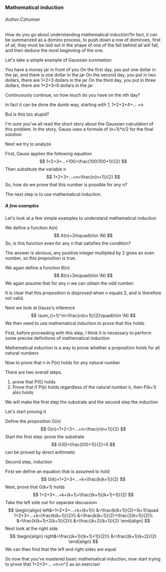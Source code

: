 ### Mathematical induction

###### Auther:Czhuman

How do you go about understanding mathematical induction?In fact, it can be summarized as a domino process, to push down a row of dominoes, first of all, they must be laid out in the shape of one of the fall behind all will fall, and then deduce the most beginning of the one.

Let's take a simple example of Gaussian summation:

You have a money jar in front of you
On the first day, you put one dollar in the jar, and there is one dollar in the jar
On the second day, you put in two dollars, there are 1+2=3 dollars in the jar
On the third day, you put in three dollars, there are 1+2+3=6 dollars in the jar

Continuously continue, so how much do you have on the nth day?

In fact it can be done the dumb way, starting with 1, 1+2+3+4+... +n

But is this too stupid?

I'm sure you've all read the short story about the Gaussian calculation of this problem. In the story, Gauss uses a formula of (n+1)*n/2 for the final solution.

Next we try to analyze

First, Gauss applies the following equation
$$
1+2+3+...+100=\frac{100(100+1)}{2}
$$
Then substitute the variable n
$$
1+2+3+...+n=\frac{n(n+1)}{2}
$$
So, how do we prove that this number is possible for any n?

The next step is to use mathematical induction.

##### A few examples

Let's look at a few simple examples to understand mathematical induction

We define a function A(n)
$$
A(n)=2n\quad(n\in \N)
$$
So, is this function even for any n that satisfies the condition?

The answer is obvious, any positive integer multiplied by 2 gives an even number, so this proposition is true.

We again define a function B(n)
$$
B(n)=3n\quad(n\in \N)
$$
We again assume that for any n we can obtain the odd number.

It is clear that this proposition is disproved when n equals 2, and is therefore not valid.

Next we look at Gauss's inference
$$
\sum_{i=1}^ni=\frac{n(n+1)}{2}\quad(n\in \N)
$$
We then need to use mathematical induction to prove that this holds.

First, before proceeding with this step, I think it is necessary to perform some precise definitions of mathematical induction

Mathematical induction is a way to prove whether a proposition holds for all natural numbers

Now to prove that n in P(n) holds for any natural number

There are two overall steps.

1. prove that P(0) holds
2. Prove that if P(k) holds regardless of the natural number k, then P(k+1) also holds

We will make the first step the substrate and the second step the induction

Let's start proving it

Define the proposition G(n)
$$
G(n)=1+2+3+...+n=\frac{n(n+1)}{2}
$$
Start the first step: prove the substrate
$$
G(0)=\frac{0(0+1)}{2}=0
$$
can be proved by direct arithmetic

Second step, induction

First we define an equation that is assumed to hold
$$
G(k)=1+2+3+...+k=\frac{k(k+1)}{2}
$$
Next, prove that G(k+1) holds
$$
1+2+3+...+k+(k+1)=\frac{(k+1)((k+1)+1)}{2}
$$
Take the left side out for separate discussion
$$
\begin{align}
left&=1+2+3+...+k+(k+1)\\
&=\frac{k(k+1)}{2}+(k+1)\quad 1+2+3+...+k=\frac{k(k+1)}{2}\\
&=\frac{k(k+1)}{2}+\frac{2(k+1)}{2}\\
&=\frac{k(k+1)+2(k+1)}{2}\\
&=\frac{(k+2)(k+1)}{2}
\end{align}
$$
Next look at the right side
$$
\begin{align}
right&=\frac{(k+1)((k+1)+1)}{2}\\
&=\frac{(k+1)(k+2)}{2}
\end{align}
$$
We can then find that the left and right sides are equal

So now that you've mastered basic mathematical induction, now start trying to prove that 1+2+3+... +n=n^2 as an exercise!

